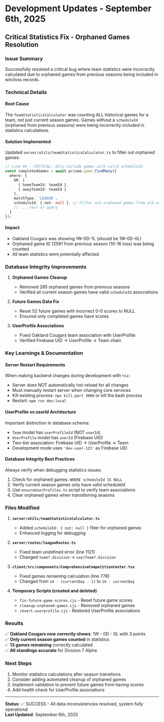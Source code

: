# Development Updates - September 6th, 2025

## Critical Statistics Fix - Orphaned Games Resolution

### Issue Summary
Successfully resolved a critical bug where team statistics were incorrectly calculated due to orphaned games from previous seasons being included in win/loss records.

### Technical Details

#### **Root Cause**
The `TeamStatisticsCalculator` was counting ALL historical games for a team, not just current season games. Games without a `scheduleId` (orphaned from previous seasons) were being incorrectly included in statistics calculations.

#### **Solution Implemented**
Updated `server/utils/teamStatisticsCalculator.ts` to filter out orphaned games:

```typescript
// Line 66 - CRITICAL: Only include games with valid scheduleId
const completedGames = await prisma.game.findMany({
  where: {
    OR: [
      { homeTeamId: teamId },
      { awayTeamId: teamId }
    ],
    matchType: 'LEAGUE',
    scheduleId: { not: null }, // Filter out orphaned games from old seasons
    // ... rest of query
  }
});
```

#### **Impact**
- Oakland Cougars was showing 1W-0D-1L (should be 1W-0D-0L)
- Orphaned game ID 12591 from previous season (10-16 loss) was being counted
- All team statistics were potentially affected

### Database Integrity Improvements

1. **Orphaned Games Cleanup**
   - Removed 285 orphaned games from previous seasons
   - Verified all current season games have valid `scheduleId` associations

2. **Future Games Data Fix**
   - Reset 52 future games with incorrect 0-0 scores to NULL
   - Ensured only completed games have scores

3. **UserProfile Associations**
   - Fixed Oakland Cougars team association with UserProfile
   - Verified Firebase UID → UserProfile → Team chain

### Key Learnings & Documentation

#### **Server Restart Requirements**
When making backend changes during development with `tsx`:
- Server does NOT automatically hot-reload for all changes
- Must manually restart server when changing core services
- Kill existing process: `npx kill-port 3000` or kill the bash process
- Restart: `npm run dev:local`

#### **UserProfile vs userId Architecture**
Important distinction in database schema:
- `Team` model has `userProfileId` (NOT `userId`)
- `UserProfile` model has `userId` (Firebase UID)
- Two-tier association: Firebase UID → UserProfile → Team
- Development mode uses `'dev-user-123'` as Firebase UID

#### **Database Integrity Best Practices**
Always verify when debugging statistics issues:
1. Check for orphaned games: `WHERE scheduleId IS NULL`
2. Verify current season games only have valid scheduleId
3. Use `ensureUserProfiles.ts` script to verify team associations
4. Clear orphaned games when transitioning seasons

### Files Modified

1. **`server/utils/teamStatisticsCalculator.ts`**
   - Added `scheduleId: { not: null }` filter for orphaned games
   - Enhanced logging for debugging

2. **`server/routes/leagueRoutes.ts`**
   - Fixed team undefined error (line 1121)
   - Changed `team?.division` → `userTeam?.division`

3. **`client/src/components/ComprehensiveCompetitionCenter.tsx`**
   - Fixed games remaining calculation (line 778)
   - Changed from `14 - (currentDay - 1)` to `14 - currentDay`

4. **Temporary Scripts (created and deleted)**
   - `fix-future-game-scores.cjs` - Reset future game scores
   - `cleanup-orphaned-games.cjs` - Removed orphaned games
   - `revert-userprofile.cjs` - Restored UserProfile associations

### Results

✅ **Oakland Cougars now correctly shows**: 1W - 0D - 0L with 3 points  
✅ **Only current season games counted** in statistics  
✅ **13 games remaining** correctly calculated  
✅ **All standings accurate** for Division 7 Alpha  

### Next Steps

1. Monitor statistics calculations after season transitions
2. Consider adding automated cleanup of orphaned games
3. Implement validation to prevent future games from having scores
4. Add health check for UserProfile associations

---

**Status**: ✅ SUCCESS - All data inconsistencies resolved, system fully operational  
**Last Updated**: September 6th, 2025